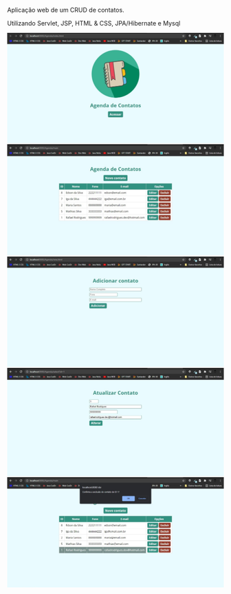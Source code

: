 Aplicação web de um CRUD de contatos. 

Utilizando Servlet, JSP, HTML & CSS, JPA/Hibernate e Mysql 

![Página inicial](https://github.com/RafaelRodrigues1/Agenda/blob/master/Github%20imagens/index.jpg)
![Página principal](https://github.com/RafaelRodrigues1/Agenda/blob/master/Github%20imagens/main.jpg)
![Cadastrar contato](https://github.com/RafaelRodrigues1/Agenda/blob/master/Github%20imagens/create.jpg)
![Alterar contato](https://github.com/RafaelRodrigues1/Agenda/blob/master/Github%20imagens/update.jpg)
![Excluir contato](https://github.com/RafaelRodrigues1/Agenda/blob/master/Github%20imagens/delete.jpg)